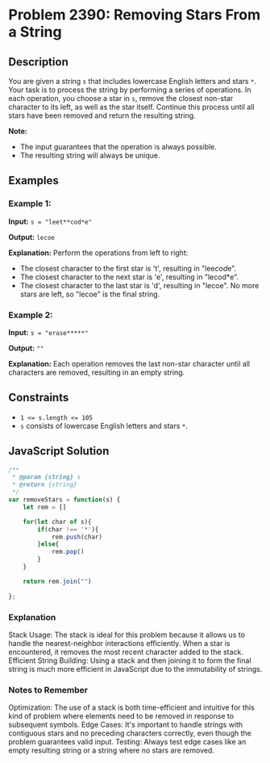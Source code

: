 # Problem 2390: Removing Stars From a String

## Description

You are given a string `s` that includes lowercase English letters and stars `*`. Your task is to process the string by performing a series of operations. In each operation, you choose a star in `s`, remove the closest non-star character to its left, as well as the star itself. Continue this process until all stars have been removed and return the resulting string.

**Note:**
- The input guarantees that the operation is always possible.
- The resulting string will always be unique.

## Examples

### Example 1:

**Input:** `s = "leet**cod*e"`

**Output:** `lecoe`

**Explanation:**
Perform the operations from left to right:
- The closest character to the first star is 't', resulting in "lee*cod*e".
- The closest character to the next star is 'e', resulting in "lecod*e".
- The closest character to the last star is 'd', resulting in "lecoe".
No more stars are left, so "lecoe" is the final string.

### Example 2:

**Input:** `s = "erase*****"`

**Output:** `""`

**Explanation:**
Each operation removes the last non-star character until all characters are removed, resulting in an empty string.

## Constraints

- `1 <= s.length <= 105`
- `s` consists of lowercase English letters and stars `*`.

## JavaScript Solution

```javascript
/**
 * @param {string} s
 * @return {string}
 */
var removeStars = function(s) {
    let rem = []

    for(let char of s){
        if(char !== '*'){
            rem.push(char)
        }else{
            rem.pop()
        }
    }

    return rem.join("")
    
};
```
### Explanation
Stack Usage: The stack is ideal for this problem because it allows us to handle the nearest-neighbor interactions efficiently. When a star is encountered, it removes the most recent character added to the stack.
Efficient String Building: Using a stack and then joining it to form the final string is much more efficient in JavaScript due to the immutability of strings.

### Notes to Remember
Optimization: The use of a stack is both time-efficient and intuitive for this kind of problem where elements need to be removed in response to subsequent symbols.
Edge Cases: It's important to handle strings with contiguous stars and no preceding characters correctly, even though the problem guarantees valid input.
Testing: Always test edge cases like an empty resulting string or a string where no stars are removed.